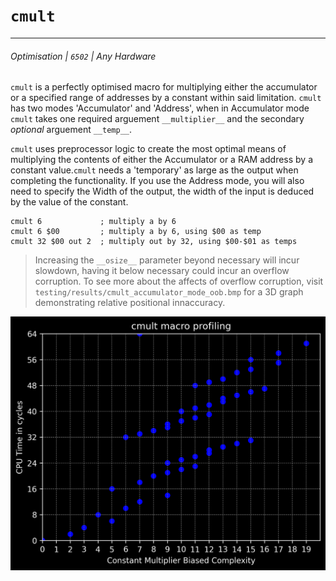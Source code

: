 # `cmult`
---
###### Optimisation | `6502` | Any Hardware

`cmult` is a perfectly optimised macro for multiplying either the accumulator or a specified range of addresses by a constant within said limitation. `cmult` has two modes 'Accumulator' and 'Address', when in Accumulator mode `cmult` takes one required arguement `__multiplier__` and the secondary *optional* arguement `__temp__`.

`cmult` uses preprocessor logic to create the most optimal means of multiplying the contents of either the Accumulator or a RAM address by a constant value.`cmult` needs a 'temporary' as large as the output when completing the functionality. If you use the Address mode, you will also need to specify the Width of the output, the width of the input is deduced by the value of the constant.



```
cmult 6             ; multiply a by 6
cmult 6 $00         ; multiply a by 6, using $00 as temp
cmult 32 $00 out 2  ; multiply out by 32, using $00-$01 as temps
```
> Increasing the `__osize__` parameter beyond necessary will incur slowdown, having it below necessary could incur an overflow corruption. To see more about the affects of overflow corruption, visit `testing/results/cmult_accumulator_mode_oob.bmp` for a 3D graph demonstrating relative positional innaccuracy.


![Alt text](image-3.png)
